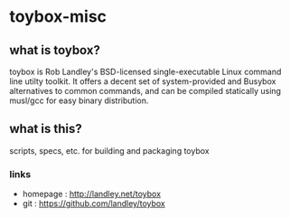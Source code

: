 # toybox-misc

## what is toybox?

toybox is Rob Landley's BSD-licensed single-executable Linux command line utilty toolkit. It offers a decent set of system-provided and Busybox alternatives to common commands, and can be compiled statically using musl/gcc for easy binary distribution.

## what is this?

scripts, specs, etc. for building and packaging toybox

### links

- homepage : http://landley.net/toybox
- git : https://github.com/landley/toybox
